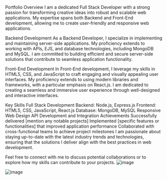 Portfolio Overview
I am a dedicated Full Stack Developer with a strong passion for transforming creative ideas into robust and scalable web applications. My expertise spans both Backend and Front-End development, allowing me to create user-friendly and responsive web applications.

Backend Development
As a Backend Developer, I specialize in implementing and maintaining server-side applications. My proficiency extends to working with APIs, EJS, and database technologies, including MongoDB and MySQL. I am committed to building efficient and secure server-side solutions that contribute to seamless application functionality.

Front-End Development
In Front-End development, I leverage my skills in HTML5, CSS, and JavaScript to craft engaging and visually appealing user interfaces. My proficiency extends to using modern libraries and frameworks, with a particular emphasis on React.js. I am dedicated to creating a seamless and immersive user experience through well-designed and interactive interfaces.

Key Skills
Full Stack Development
Backend: Node.js, Express.js
Frontend: HTML5, CSS, JavaScript, React.js
Database: MongoDB, MySQL
Responsive Web Design
API Development and Integration
Achievements
Successfully delivered [mention any notable projects]
Implemented [specific features or functionalities] that improved application performance
Collaborated with cross-functional teams to achieve project milestones
I am passionate about staying up-to-date with the latest industry trends and technologies, ensuring that the solutions I deliver align with the best practices in web development.

Feel free to connect with me to discuss potential collaborations or to explore how my skills can contribute to your projects.
![image](https://github.com/madhukar-ranjan/Portfolio/assets/143316873/5ddf2d2c-8008-4a00-89dc-01a2adc0cdfb)

![image](https://github.com/madhukar-ranjan/Portfolio/assets/143316873/880648e1-569c-4ad5-86f4-608bf616f037)


